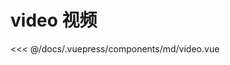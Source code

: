 # video 视频

<demo-block 
title="示例"
description="调取原生的摄像头调用开始函数和结束函数，停止后即可获取录制片段。注意同意浏览器调用摄像头">
  <md-video/>
  <highlight-code slot="highlight" lang="vue">
<<< @/docs/.vuepress/components/md/video.vue
  </highlight-code>
</demo-block>




<vssue />